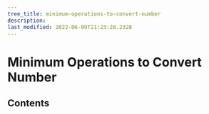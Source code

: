 ```yaml
---
tree_title: minimum-operations-to-convert-number
description: 
last_modified: 2022-06-09T21:23:28.2328
---
```


# Minimum Operations to Convert Number

## Contents

